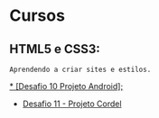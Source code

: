 # Cursos

 <h2>HTML5 e CSS3:</h2>
 
    Aprendendo a criar sites e estilos.
     
   <a href="https://gutocosca.github.io/html-css/Exercícios/desafios-modulo02/des10/android.html">* [Desafio 10 Projeto Android];

   * [Desafio 11 - Projeto Cordel](https://gutocosca.github.io/html-css/Exercícios/desafios-modulo02/des11/index.html)

